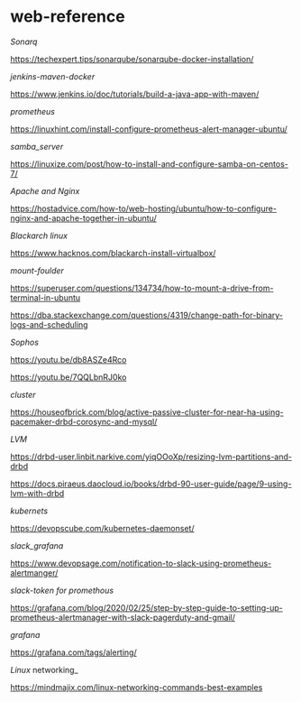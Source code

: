 # web-reference

_Sonarq_

https://techexpert.tips/sonarqube/sonarqube-docker-installation/

_jenkins-maven-docker_

https://www.jenkins.io/doc/tutorials/build-a-java-app-with-maven/

_prometheus_

https://linuxhint.com/install-configure-prometheus-alert-manager-ubuntu/

_samba_server_

https://linuxize.com/post/how-to-install-and-configure-samba-on-centos-7/

_Apache and Nginx_

https://hostadvice.com/how-to/web-hosting/ubuntu/how-to-configure-nginx-and-apache-together-in-ubuntu/

_Blackarch linux_

https://www.hacknos.com/blackarch-install-virtualbox/

_mount-foulder_

https://superuser.com/questions/134734/how-to-mount-a-drive-from-terminal-in-ubuntu

https://dba.stackexchange.com/questions/4319/change-path-for-binary-logs-and-scheduling

_Sophos_ 

https://youtu.be/db8ASZe4Rco

https://youtu.be/7QQLbnRJ0ko

_cluster_

https://houseofbrick.com/blog/active-passive-cluster-for-near-ha-using-pacemaker-drbd-corosync-and-mysql/

_LVM_

https://drbd-user.linbit.narkive.com/yiqOOoXp/resizing-lvm-partitions-and-drbd

https://docs.piraeus.daocloud.io/books/drbd-90-user-guide/page/9-using-lvm-with-drbd

_kubernets_

https://devopscube.com/kubernetes-daemonset/

_slack_grafana_

https://www.devopsage.com/notification-to-slack-using-prometheus-alertmanger/

_slack-token for promethous_

https://grafana.com/blog/2020/02/25/step-by-step-guide-to-setting-up-prometheus-alertmanager-with-slack-pagerduty-and-gmail/

_grafana_

https://grafana.com/tags/alerting/

_Linux_ networking_

https://mindmajix.com/linux-networking-commands-best-examples
